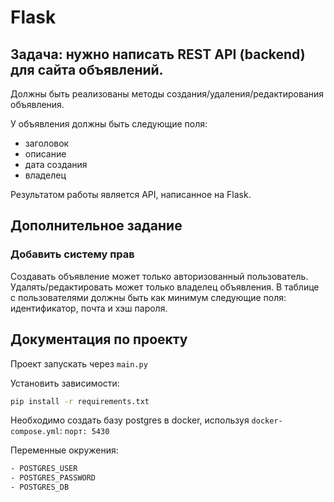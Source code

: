 # Flask

## **Задача**: нужно написать REST API (backend) для сайта объявлений.

Должны быть реализованы методы создания/удаления/редактирования объявления.

У объявления должны быть следующие поля:

- заголовок
- описание
- дата создания
- владелец 

Результатом работы является API, написанное на Flask.


## Дополнительное задание

### Добавить систему прав

Создавать объявление может только авторизованный пользователь. Удалять/редактировать может только владелец объявления. В таблице с пользователями должны быть как минимум следующие поля: идентификатор, почта и хэш пароля.


## Документация по проекту

Проект запускать через `main.py`

Установить зависимости:

```bash
pip install -r requirements.txt
```

Необходимо создать базу postgres в docker, используя `docker-compose.yml`: 
`порт: 5430` 

Переменные окружения:

```bash
- POSTGRES_USER
- POSTGRES_PASSWORD
- POSTGRES_DB
```
